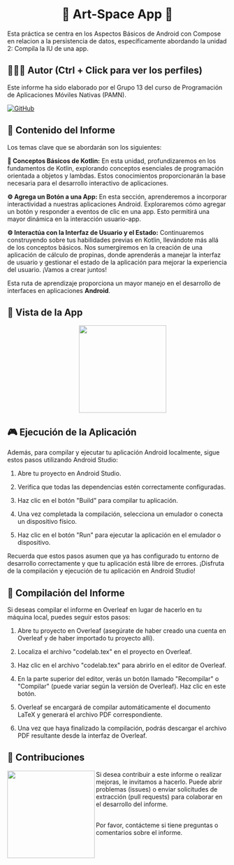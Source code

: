 <h1 align="center">🌌 Art-Space App 🎨</h1>

Esta práctica se centra en los Aspectos Básicos de Android con Compose en relacion a la persistencia de datos, específicamente abordando la unidad 2: Compila la IU de una app.

## 🙆👨‍💻 Autor (Ctrl + Click para ver los perfiles)
Este informe ha sido elaborado por el Grupo 13 del curso de Programación de Aplicaciones Móviles Nativas (PAMN).

[![GitHub](https://img.shields.io/badge/GitHub-Alejandro%20David%20Arzola%20Saavedra-blue?style=flat-square&logo=github)](https://github.com/AlejandroDavidArzolaSaavedra)
  
## 📑 Contenido del Informe
Los temas clave que se abordarán son los siguientes:

**🚀 Conceptos Básicos de Kotlin:**
  En esta unidad, profundizaremos en los fundamentos de Kotlin, explorando conceptos esenciales de programación orientada a objetos y lambdas. Estos conocimientos proporcionarán la base necesaria para el desarrollo interactivo de aplicaciones.

**⚙️ Agrega un Botón a una App:**
  En esta sección, aprenderemos a incorporar interactividad a nuestras aplicaciones Android. Exploraremos cómo agregar un botón y responder a eventos de clic en una app. Esto permitirá una mayor dinámica en la interacción usuario-app.

**⚙️ Interactúa con la Interfaz de Usuario y el Estado:**
  Continuaremos construyendo sobre tus habilidades previas en Kotlin, llevándote más allá de los conceptos básicos. Nos sumergiremos en la creación de una aplicación de cálculo de propinas, donde aprenderás a manejar la interfaz de usuario y gestionar el estado de la aplicación para mejorar la experiencia del usuario. ¡Vamos a crear juntos!

Esta ruta de aprendizaje proporciona un mayor manejo en el desarrollo de interfaces en aplicaciones **Android**.

## 📱 Vista de la App

<ul align="center">		
  <img width="200px" src="https://i.imgur.com/NyQHwR3.png">
</ul>


## 🎮 Ejecución de la Aplicación
Además, para compilar y ejecutar tu aplicación Android localmente, sigue estos pasos utilizando Android Studio:

1. Abre tu proyecto en Android Studio.

2. Verifica que todas las dependencias estén correctamente configuradas.

3. Haz clic en el botón "Build" para compilar tu aplicación.

4. Una vez completada la compilación, selecciona un emulador o conecta un dispositivo físico.

5. Haz clic en el botón "Run" para ejecutar la aplicación en el emulador o dispositivo.

Recuerda que estos pasos asumen que ya has configurado tu entorno de desarrollo correctamente y que tu aplicación está libre de errores. ¡Disfruta de la compilación y ejecución de tu aplicación en Android Studio!


## 📄 Compilación del Informe
Si deseas compilar el informe en Overleaf en lugar de hacerlo en tu máquina local, puedes seguir estos pasos:

1. Abre tu proyecto en Overleaf (asegúrate de haber creado una cuenta en Overleaf y de haber importado tu proyecto allí).

2. Localiza el archivo "codelab.tex" en el proyecto en Overleaf.

3. Haz clic en el archivo "codelab.tex" para abrirlo en el editor de Overleaf.

4. En la parte superior del editor, verás un botón llamado "Recompilar" o "Compilar" (puede variar según la versión de Overleaf). Haz clic en este botón.

5. Overleaf se encargará de compilar automáticamente el documento LaTeX y generará el archivo PDF correspondiente.

6. Una vez que haya finalizado la compilación, podrás descargar el archivo PDF resultante desde la interfaz de Overleaf.

## 🤝 Contribuciones
<img align="left" width="200" height="200" src="https://github.com/AlejandroDavidArzolaSaavedra/PAMN_practicas/assets/90756437/1066c948-efb6-45b6-ac18-d81015abf332">
Si desea contribuir a este informe o realizar mejoras, le invitamos a hacerlo. Puede abrir problemas (issues) o enviar solicitudes de extracción (pull requests) para colaborar en el desarrollo del informe.<br><br>

Por favor, contácteme si tiene preguntas o comentarios sobre el informe.
